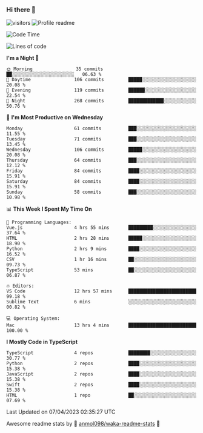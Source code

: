 ### Hi there 👋  
![visitors](https://visitor-badge.laobi.icu/badge?page_id=leverglowh) ![Profile readme](https://github.com/leverglowh/leverglowh/workflows/Profile%20readme/badge.svg?branch=master)

<!--START_SECTION:waka-->
![Code Time](http://img.shields.io/badge/Code%20Time-2%2C022%20hrs%2017%20mins-blue)

![Lines of code](https://img.shields.io/badge/From%20Hello%20World%20I%27ve%20Written-193.6%20thousand%20lines%20of%20code-blue)

**I'm a Night 🦉** 

```text
🌞 Morning                35 commits          ██░░░░░░░░░░░░░░░░░░░░░░░   06.63 % 
🌆 Daytime                106 commits         █████░░░░░░░░░░░░░░░░░░░░   20.08 % 
🌃 Evening                119 commits         ██████░░░░░░░░░░░░░░░░░░░   22.54 % 
🌙 Night                  268 commits         █████████████░░░░░░░░░░░░   50.76 % 
```
📅 **I'm Most Productive on Wednesday** 

```text
Monday                   61 commits          ███░░░░░░░░░░░░░░░░░░░░░░   11.55 % 
Tuesday                  71 commits          ███░░░░░░░░░░░░░░░░░░░░░░   13.45 % 
Wednesday                106 commits         █████░░░░░░░░░░░░░░░░░░░░   20.08 % 
Thursday                 64 commits          ███░░░░░░░░░░░░░░░░░░░░░░   12.12 % 
Friday                   84 commits          ████░░░░░░░░░░░░░░░░░░░░░   15.91 % 
Saturday                 84 commits          ████░░░░░░░░░░░░░░░░░░░░░   15.91 % 
Sunday                   58 commits          ███░░░░░░░░░░░░░░░░░░░░░░   10.98 % 
```


📊 **This Week I Spent My Time On** 

```text
💬 Programming Languages: 
Vue.js                   4 hrs 55 mins       █████████░░░░░░░░░░░░░░░░   37.64 % 
HTML                     2 hrs 28 mins       █████░░░░░░░░░░░░░░░░░░░░   18.90 % 
Python                   2 hrs 9 mins        ████░░░░░░░░░░░░░░░░░░░░░   16.52 % 
CSV                      1 hr 16 mins        ██░░░░░░░░░░░░░░░░░░░░░░░   09.73 % 
TypeScript               53 mins             ██░░░░░░░░░░░░░░░░░░░░░░░   06.87 % 

🔥 Editors: 
VS Code                  12 hrs 57 mins      █████████████████████████   99.18 % 
Sublime Text             6 mins              ░░░░░░░░░░░░░░░░░░░░░░░░░   00.82 % 

💻 Operating System: 
Mac                      13 hrs 4 mins       █████████████████████████   100.00 % 
```

**I Mostly Code in TypeScript** 

```text
TypeScript               4 repos             ████████░░░░░░░░░░░░░░░░░   30.77 % 
Python                   2 repos             ████░░░░░░░░░░░░░░░░░░░░░   15.38 % 
JavaScript               2 repos             ████░░░░░░░░░░░░░░░░░░░░░   15.38 % 
Swift                    2 repos             ████░░░░░░░░░░░░░░░░░░░░░   15.38 % 
HTML                     1 repo              ██░░░░░░░░░░░░░░░░░░░░░░░   07.69 % 
```




 Last Updated on 07/04/2023 02:35:27 UTC
<!--END_SECTION:waka-->


Awesome readme stats by :star2: [anmol098/waka-readme-stats](https://github.com/anmol098/waka-readme-stats) :star2:
